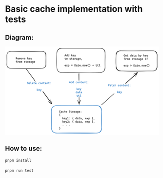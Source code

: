 # Basic cache implementation with tests

## Diagram:

![diagram](https://raw.githubusercontent.com/velsa/basic-cache/main/diagram.png)

## How to use:

```bash
pnpm install

pnpm run test
```
